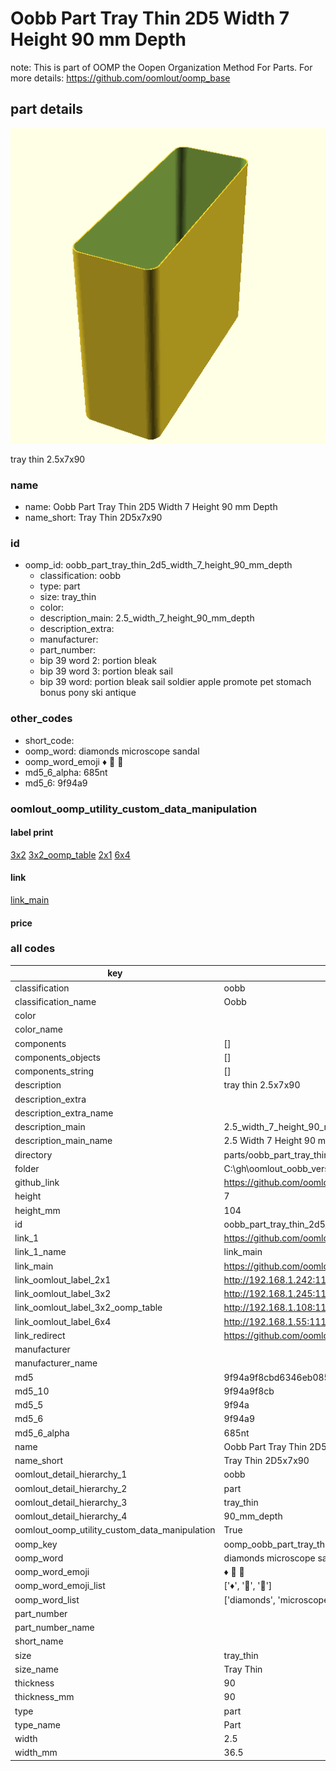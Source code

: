 # Oobb Part Tray Thin 2D5 Width 7 Height 90 mm Depth  

note: This is part of OOMP the Oopen Organization Method For Parts. For more details: https://github.com/oomlout/oomp_base

##  part details
  

[![](3dpr.png)](3dpr.png)

tray thin 2.5x7x90



### name
* name: Oobb Part Tray Thin 2D5 Width 7 Height 90 mm Depth
* name_short: Tray Thin 2D5x7x90 
### id
* oomp_id: oobb_part_tray_thin_2d5_width_7_height_90_mm_depth
  * classification: oobb
  * type: part
  * size: tray_thin
  * color: 
  * description_main: 2.5_width_7_height_90_mm_depth
  * description_extra: 
  * manufacturer: 
  * part_number: 
  * bip 39 word 2: portion bleak
  * bip 39 word 3: portion bleak sail
  * bip 39 word: portion bleak sail soldier apple promote pet stomach bonus pony ski antique

### other_codes
* short_code: 
* oomp_word: diamonds microscope sandal
* oomp_word_emoji :diamonds: :microscope: :sandal:
* md5_6_alpha: 685nt
* md5_6: 9f94a9






### oomlout_oomp_utility_custom_data_manipulation
#### label print
[3x2](http://192.168.1.245:1112/?label=oomp%20685nt)
[3x2_oomp_table](http://192.168.1.108:1112/?label=oomp%20685nt)
[2x1](http://192.168.1.242:1112/?label=oomp%20685nt)
[6x4](http://192.168.1.55:1112/?label=oomp%20685nt)    

#### link

[link_main](https://github.com/oomlout/oomlout_oobb_version_4_generated_parts/tree/main/navigation_oomp/oobb/part/tray_thin/2.5_width_7_height_90_mm_depth/part)                              

#### price







### all codes 
| key | value |  
| --- | --- |  
| classification | oobb |  
| classification_name | Oobb |  
| color |  |  
| color_name |  |  
| components | [] |  
| components_objects | [] |  
| components_string | [] |  
| description | tray thin 2.5x7x90 |  
| description_extra |  |  
| description_extra_name |  |  
| description_main | 2.5_width_7_height_90_mm_depth |  
| description_main_name | 2.5 Width 7 Height 90 mm Depth |  
| directory | parts/oobb_part_tray_thin_2d5_width_7_height_90_mm_depth |  
| folder | C:\gh\oomlout_oobb_version_4_generated_parts\parts\oobb_part_tray_thin_2d5_width_7_height_90_mm_depth |  
| github_link | https://github.com/oomlout/oomlout_oomp_part_src/tree/main/parts/oobb_part_tray_thin_2d5_width_7_height_90_mm_depth |  
| height | 7 |  
| height_mm | 104 |  
| id | oobb_part_tray_thin_2d5_width_7_height_90_mm_depth |  
| link_1 | https://github.com/oomlout/oomlout_oobb_version_4_generated_parts/tree/main/navigation_oomp/oobb/part/tray_thin/2.5_width_7_height_90_mm_depth/part |  
| link_1_name | link_main |  
| link_main | https://github.com/oomlout/oomlout_oobb_version_4_generated_parts/tree/main/navigation_oomp/oobb/part/tray_thin/2.5_width_7_height_90_mm_depth/part |  
| link_oomlout_label_2x1 | http://192.168.1.242:1112/?label=oomp%20685nt |  
| link_oomlout_label_3x2 | http://192.168.1.245:1112/?label=oomp%20685nt |  
| link_oomlout_label_3x2_oomp_table | http://192.168.1.108:1112/?label=oomp%20685nt |  
| link_oomlout_label_6x4 | http://192.168.1.55:1112/?label=oomp%20685nt |  
| link_redirect | https://github.com/oomlout/oomlout_oobb_version_4_generated_parts/tree/main/parts/oobb_tray_thin_2d5_07_90 |  
| manufacturer |  |  
| manufacturer_name |  |  
| md5 | 9f94a9f8cbd6346eb0855ce97c45e542 |  
| md5_10 | 9f94a9f8cb |  
| md5_5 | 9f94a |  
| md5_6 | 9f94a9 |  
| md5_6_alpha | 685nt |  
| name | Oobb Part Tray Thin 2D5 Width 7 Height 90 mm Depth |  
| name_short | Tray Thin 2D5x7x90  |  
| oomlout_detail_hierarchy_1 | oobb |  
| oomlout_detail_hierarchy_2 | part |  
| oomlout_detail_hierarchy_3 | tray_thin |  
| oomlout_detail_hierarchy_4 | 90_mm_depth |  
| oomlout_oomp_utility_custom_data_manipulation | True |  
| oomp_key | oomp_oobb_part_tray_thin_2d5_width_7_height_90_mm_depth |  
| oomp_word | diamonds microscope sandal |  
| oomp_word_emoji | :diamonds: :microscope: :sandal: |  
| oomp_word_emoji_list | [':diamonds:', ':microscope:', ':sandal:'] |  
| oomp_word_list | ['diamonds', 'microscope', 'sandal'] |  
| part_number |  |  
| part_number_name |  |  
| short_name |  |  
| size | tray_thin |  
| size_name | Tray Thin |  
| thickness | 90 |  
| thickness_mm | 90 |  
| type | part |  
| type_name | Part |  
| width | 2.5 |  
| width_mm | 36.5 |  
